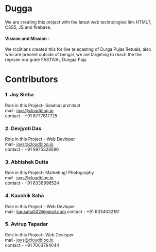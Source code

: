 # Dugga
We are creating this project with the latest web technologied link HTML7, CSS5, JS and firebase.<br/>
#### Vission and Mission -
We rcciitians created this for live telecasting of Durga Pujas Retuals, also who are present outside of bengal, we are targeting to reach the the reprsen our grate FASTIVAL Durgaa Puja

# Contributors

### 1. Joy Sinha 
Role in this Project- Solution architect<br/>
mail- joys@cloudbloq.io<br/>
contact - +91 8777817725

### 2. Devjyoti Das 
Role in this Project - Web Devloper<br/>
mail- joys@cloudbloq.io<br/>
contact - +91 9875328590


### 3. Abhishek Dutta 
Role in this Project- Marketing/ Photography<br/>
mail- joys@cloudbloq.io<br/>
contact - +91 8336998524

### 4. Kaushik Saha 
Role in this Project - Web Devloper<br/>
mail- kausaha502@gmail.com
contact - +91 8334032181

### 5. Avirup Tapadar
Role in this Project- Web Devloper<br/>
mail- joys@cloudbloq.io<br/>
contact - +91 7003794044
